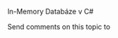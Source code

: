 ﻿In-Memory Datab&#225;ze v C#




Send comments on this topic to [](mailto:?Subject=In-Memory%20Databáze%20v%20C#)

